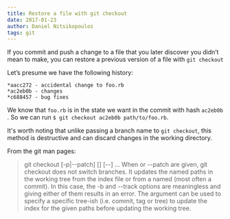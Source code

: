 ```yaml
---
title: Restore a file with git checkout
date: 2017-01-23
author: Daniel Nitsikopoulos
tags: git
---
```


If you commit and push a change to a file that you later discover you didn’t mean to make, you can restore a previous version of a file with `git checkout`

Let’s presume we have the following history:

```
*aacc272 - accidental change to foo.rb
*ac2eb0b - changes
*c688457 - bug fixes
```

We know that `foo.rb` is in the state we want in the commit with hash `ac2eb0b `. So we can run `$ git checkout ac2eb0b path/to/foo.rb`.

It's worth noting that unlike passing a branch name to `git checkout`, this method is destructive and can discard changes in the working directory.

From the git man pages:
> git checkout [-p|--patch] [<tree-ish>] [--] <pathspec>…
When <paths> or --patch are given, git checkout does not switch branches. It updates the named paths in the working tree from the index file or from a named <tree-ish> (most often a commit). In this case, the -b and --track options are meaningless and giving either of them results in an error. The <tree-ish> argument can be used to specify a specific tree-ish (i.e. commit, tag or tree) to update the index for the given paths before updating the working tree.
